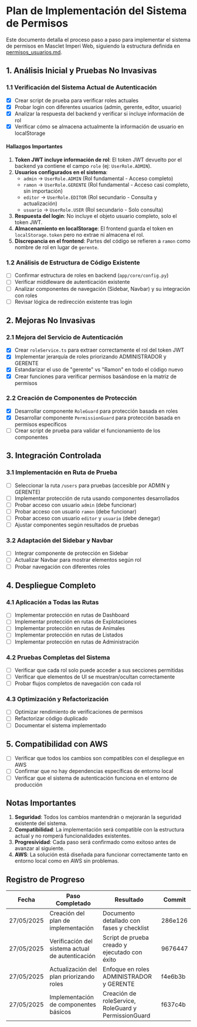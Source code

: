 # Plan de Implementación del Sistema de Permisos

Este documento detalla el proceso paso a paso para implementar el sistema de permisos en Masclet Imperi Web, siguiendo la estructura definida en [permisos_usuarios.md](./permisos_usuarios.md).

## 1. Análisis Inicial y Pruebas No Invasivas

### 1.1 Verificación del Sistema Actual de Autenticación

- [x] Crear script de prueba para verificar roles actuales
- [x] Probar login con diferentes usuarios (admin, gerente, editor, usuario)
- [x] Analizar la respuesta del backend y verificar si incluye información de rol
- [x] Verificar cómo se almacena actualmente la información de usuario en localStorage

#### Hallazgos Importantes

1. **Token JWT incluye información de rol**: El token JWT devuelto por el backend ya contiene el campo `role` (ej: `UserRole.ADMIN`).
2. **Usuarios configurados en el sistema**:
   - `admin` → `UserRole.ADMIN` (Rol fundamental - Acceso completo)
   - `ramon` → `UserRole.GERENTE` (Rol fundamental - Acceso casi completo, sin importación)
   - `editor` → `UserRole.EDITOR` (Rol secundario - Consulta y actualización)
   - `usuario` → `UserRole.USER` (Rol secundario - Solo consulta)
3. **Respuesta del login**: No incluye el objeto usuario completo, solo el token JWT.
4. **Almacenamiento en localStorage**: El frontend guarda el token en `localStorage.token` pero no extrae ni almacena el rol.
5. **Discrepancia en el frontend**: Partes del código se refieren a `ramon` como nombre de rol en lugar de `gerente`.

### 1.2 Análisis de Estructura de Código Existente

- [ ] Confirmar estructura de roles en backend (`app/core/config.py`)
- [ ] Verificar middleware de autenticación existente
- [ ] Analizar componentes de navegación (Sidebar, Navbar) y su integración con roles
- [ ] Revisar lógica de redirección existente tras login

## 2. Mejoras No Invasivas

### 2.1 Mejora del Servicio de Autenticación

- [x] Crear `roleService.ts` para extraer correctamente el rol del token JWT
- [x] Implementar jerarquía de roles priorizando ADMINISTRADOR y GERENTE
- [x] Estandarizar el uso de "gerente" vs "Ramon" en todo el código nuevo
- [x] Crear funciones para verificar permisos basándose en la matriz de permisos

### 2.2 Creación de Componentes de Protección

- [x] Desarrollar componente `RoleGuard` para protección basada en roles
- [x] Desarrollar componente `PermissionGuard` para protección basada en permisos específicos
- [ ] Crear script de prueba para validar el funcionamiento de los componentes

## 3. Integración Controlada

### 3.1 Implementación en Ruta de Prueba

- [ ] Seleccionar la ruta `/users` para pruebas (accesible por ADMIN y GERENTE)
- [ ] Implementar protección de ruta usando componentes desarrollados
- [ ] Probar acceso con usuario `admin` (debe funcionar)
- [ ] Probar acceso con usuario `ramon` (debe funcionar)
- [ ] Probar acceso con usuario `editor` y `usuario` (debe denegar)
- [ ] Ajustar componentes según resultados de pruebas

### 3.2 Adaptación del Sidebar y Navbar

- [ ] Integrar componente de protección en Sidebar
- [ ] Actualizar Navbar para mostrar elementos según rol
- [ ] Probar navegación con diferentes roles

## 4. Despliegue Completo

### 4.1 Aplicación a Todas las Rutas

- [ ] Implementar protección en rutas de Dashboard
- [ ] Implementar protección en rutas de Explotaciones
- [ ] Implementar protección en rutas de Animales
- [ ] Implementar protección en rutas de Listados
- [ ] Implementar protección en rutas de Administración

### 4.2 Pruebas Completas del Sistema

- [ ] Verificar que cada rol solo puede acceder a sus secciones permitidas
- [ ] Verificar que elementos de UI se muestran/ocultan correctamente
- [ ] Probar flujos completos de navegación con cada rol

### 4.3 Optimización y Refactorización

- [ ] Optimizar rendimiento de verificaciones de permisos
- [ ] Refactorizar código duplicado
- [ ] Documentar el sistema implementado

## 5. Compatibilidad con AWS

- [ ] Verificar que todos los cambios son compatibles con el despliegue en AWS
- [ ] Confirmar que no hay dependencias específicas de entorno local
- [ ] Verificar que el sistema de autenticación funciona en el entorno de producción

## Notas Importantes

1. **Seguridad**: Todos los cambios mantendrán o mejorarán la seguridad existente del sistema.
2. **Compatibilidad**: La implementación será compatible con la estructura actual y no romperá funcionalidades existentes.
3. **Progresividad**: Cada paso será confirmado como exitoso antes de avanzar al siguiente.
4. **AWS**: La solución está diseñada para funcionar correctamente tanto en entorno local como en AWS sin problemas.

## Registro de Progreso

| Fecha | Paso Completado | Resultado | Commit |
|-------|-----------------|-----------|--------|
| 27/05/2025 | Creación del plan de implementación | Documento detallado con fases y checklist | 286e126 |
| 27/05/2025 | Verificación del sistema actual de autenticación | Script de prueba creado y ejecutado con éxito | 9676447 |
| 27/05/2025 | Actualización del plan priorizando roles | Enfoque en roles ADMINISTRADOR y GERENTE | f4e6b3b |
| 27/05/2025 | Implementación de componentes básicos | Creación de roleService, RoleGuard y PermissionGuard | f637c4b |
